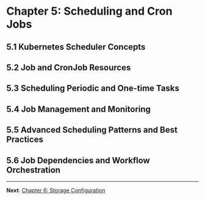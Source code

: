 # Chapter 5: Scheduling and Cron Jobs

## 5.1 Kubernetes Scheduler Concepts

## 5.2 Job and CronJob Resources

## 5.3 Scheduling Periodic and One-time Tasks

## 5.4 Job Management and Monitoring

## 5.5 Advanced Scheduling Patterns and Best Practices

## 5.6 Job Dependencies and Workflow Orchestration

---

**Next**: [Chapter 6: Storage Configuration](0600-Chapter_6-Storage_Configuration.md)
